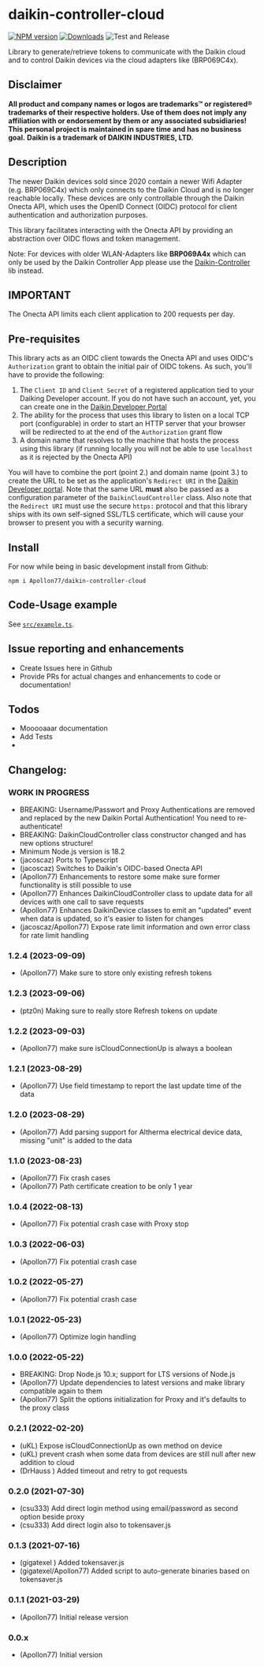 # daikin-controller-cloud

[![NPM version](http://img.shields.io/npm/v/daikin-controller-cloud.svg)](https://www.npmjs.com/package/daikin-controller-cloud)
[![Downloads](https://img.shields.io/npm/dm/daikin-controller-cloud.svg)](https://www.npmjs.com/package/daikin-controller-cloud)
![Test and Release](https://github.com/Apollon77/daikin-controller-cloud/workflows/Test%20and%20Release/badge.svg)

Library to generate/retrieve tokens to communicate with the Daikin cloud and to control Daikin devices via the cloud adapters like (BRP069C4x).

## Disclaimer
**All product and company names or logos are trademarks™ or registered® trademarks of their respective holders. Use of them does not imply any affiliation with or endorsement by them or any associated subsidiaries! This personal project is maintained in spare time and has no business goal.**
**Daikin is a trademark of DAIKIN INDUSTRIES, LTD.**

## Description
The newer Daikin devices sold since 2020 contain a newer Wifi Adapter
(e.g. BRP069C4x) which only connects to the Daikin Cloud and is no longer
reachable locally. These devices are only controllable through the Daikin
Onecta API, which uses the OpenID Connect (OIDC) protocol for client
authentication and authorization purposes.

This library facilitates interacting with the Onecta API by providing an
abstraction over OIDC flows and token management.

Note: For devices with older WLAN-Adapters like **BRP069A4x** which can only be
used by the Daikin Controller App please use the
[Daikin-Controller](https://github.com/Apollon77/daikin-controller) lib instead.

## IMPORTANT

The Onecta API limits each client application to 200 requests per day.

## Pre-requisites

This library acts as an OIDC client towards the Onecta API and uses OIDC's
`Authorization` grant to obtain the initial pair of OIDC tokens.  As such, 
you'll have to provide the following:

1. The `Client ID` and `Client Secret` of a registered application tied to your
   Daiking Developer account. If you do not have such an account, yet, you can
   create one in the [Daikin Developer Portal][p1]
2. The ability for the process that uses this library to listen on a local TCP
   port (configurable) in order to start an HTTP server that your browser will
   be redirected to at the end of the `Authorization` grant flow
3. A domain name that resolves to the machine that hosts the process using this
   library (if running locally you will not be able to use `localhost` as it is 
   rejected by the Onecta API)

You will have to combine the port (point 2.) and domain name (point 3.) to
create the URL to be set as the application's `Redirect URI` in the
[Daikin Developer portal][p1]. Note that the same URL **must** also be passed
as a configuration parameter of the `DaikinCloudController` class. Also note
that the `Redirect URI` must use the secure `https:` protocol and that this
library ships with its own self-signed SSL/TLS certificate, which will cause
your browser to present you with a security warning.

[p1]: https://developer.cloud.daikineurope.com

## Install
For now while being in basic development install from Github:

`npm i Apollon77/daikin-controller-cloud`

## Code-Usage example
See [`src/example.ts`](./src/example.ts).

## Issue reporting and enhancements
* Create Issues here in Github
* Provide PRs for actual changes and enhancements to code or documentation!

## Todos
* Mooooaaar documentation
* Add Tests
* 
## Changelog:
### __WORK IN PROGRESS__
* BREAKING: Username/Passwort and Proxy Authentications are removed and replaced by the new Daikin Portal Authentication! You need to re-authenticate!
* BREAKING: DaikinCloudController class constructor changed and has new options structure!
* Minimum Node.js version is 18.2
* (jacoscaz) Ports to Typescript
* (jacoscaz) Switches to Daikin's OIDC-based Onecta API
* (Apollon77) Enhancements to restore some make sure former functionality is still possible to use
* (Apollon77) Enhances DaikinCloudController class to update data for all devices with one call to save requests
* (Apollon77) Enhances DaikinDevice classes to emit an "updated" event when data is updated, so it's easier to listen for changes
* (jacoscaz/Apollon77) Expose rate limit information and own error class for rate limit handling

### 1.2.4 (2023-09-09)
* (Apollon77) Make sure to store only existing refresh tokens

### 1.2.3 (2023-09-06)
* (ptz0n) Making sure to really store Refresh tokens on update

### 1.2.2 (2023-09-03)
* (Apollon77) make sure isCloudConnectionUp is always a boolean

### 1.2.1 (2023-08-29)
* (Apollon77) Use field timestamp to report the last update time of the data

### 1.2.0 (2023-08-29)
* (Apollon77) Add parsing support for Altherma electrical device data, missing "unit" is added to the data

### 1.1.0 (2023-08-23)
* (Apollon77) Fix crash cases
* (Apollon77) Path certificate creation to be only 1 year

### 1.0.4 (2022-08-13)
* (Apollon77) Fix potential crash case with Proxy stop

### 1.0.3 (2022-06-03)
* (Apollon77) Fix potential crash case

### 1.0.2 (2022-05-27)
* (Apollon77) Fix potential crash case

### 1.0.1 (2022-05-23)
* (Apollon77) Optimize login handling

### 1.0.0 (2022-05-22)
* BREAKING: Drop Node.js 10.x; support for LTS versions of Node.js
* (Apollon77) Update dependencies to latest versions and make library compatible again to them
* (Apollon77) Split the options initialization for Proxy and it's defaults to the proxy class

### 0.2.1 (2022-02-20)
* (uKL) Expose isCloudConnectionUp as own method on device
* (uKL) prevent crash when some data from devices are still null after new addition to cloud
* (DrHauss ) Added timeout and retry to got requests

### 0.2.0 (2021-07-30)
* (csu333) Add direct login method using email/password as second option beside proxy
* (csu333) Add direct login also to tokensaver.js

### 0.1.3 (2021-07-16)
* (gigatexel ) Added tokensaver.js
* (gigatexel/Apollon77) Added script to auto-generate binaries based on tokensaver.js

### 0.1.1 (2021-03-29)
* (Apollon77) Initial release version

### 0.0.x
* (Apollon77) Initial version

